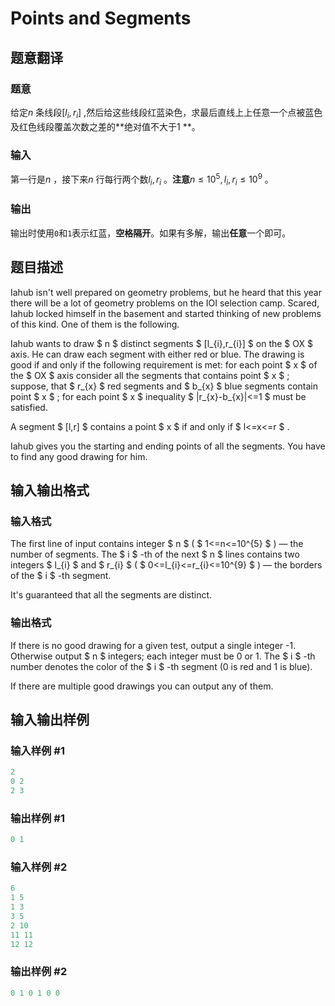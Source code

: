 # Points and Segments

## 题意翻译

### 题意

给定$n$ 条线段$[l_i,r_i]$ ,然后给这些线段红蓝染色，求最后直线上上任意一个点被蓝色及红色线段覆盖次数之差的**绝对值不大于$1$ **。

### 输入

第一行是$n$ ，接下来$n$ 行每行两个数$l_i,r_i$ 。**注意**$n\le 10^5,l_i,r_i \le 10^9$ 。

### 输出

输出时使用`0`和`1`表示红蓝，**空格隔开**。如果有多解，输出**任意**一个即可。

## 题目描述

Iahub isn't well prepared on geometry problems, but he heard that this year there will be a lot of geometry problems on the IOI selection camp. Scared, Iahub locked himself in the basement and started thinking of new problems of this kind. One of them is the following.

Iahub wants to draw $ n $ distinct segments $ [l_{i},r_{i}] $ on the $ OX $ axis. He can draw each segment with either red or blue. The drawing is good if and only if the following requirement is met: for each point $ x $ of the $ OX $ axis consider all the segments that contains point $ x $ ; suppose, that $ r_{x} $ red segments and $ b_{x} $ blue segments contain point $ x $ ; for each point $ x $ inequality $ |r_{x}-b_{x}|<=1 $ must be satisfied.

A segment $ [l,r] $ contains a point $ x $ if and only if $ l<=x<=r $ .

Iahub gives you the starting and ending points of all the segments. You have to find any good drawing for him.

## 输入输出格式

### 输入格式

The first line of input contains integer $ n $ ( $ 1<=n<=10^{5} $ ) — the number of segments. The $ i $ -th of the next $ n $ lines contains two integers $ l_{i} $ and $ r_{i} $ ( $ 0<=l_{i}<=r_{i}<=10^{9} $ ) — the borders of the $ i $ -th segment.

It's guaranteed that all the segments are distinct.

### 输出格式

If there is no good drawing for a given test, output a single integer -1. Otherwise output $ n $ integers; each integer must be 0 or 1. The $ i $ -th number denotes the color of the $ i $ -th segment (0 is red and 1 is blue).

If there are multiple good drawings you can output any of them.

## 输入输出样例

### 输入样例 #1

```cpp
2
0 2
2 3

```
### 输出样例 #1

```cpp
0 1

```
### 输入样例 #2

```cpp
6
1 5
1 3
3 5
2 10
11 11
12 12

```
### 输出样例 #2

```cpp
0 1 0 1 0 0

```
